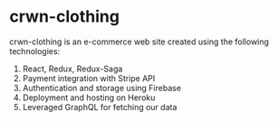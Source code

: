 # crwn-clothing

crwn-clothing is an e-commerce web site created using the following technologies:

1. React, Redux, Redux-Saga
2. Payment integration with Stripe API
3. Authentication and storage using Firebase
4. Deployment and hosting on Heroku
5. Leveraged GraphQL for fetching our data

